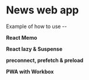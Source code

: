 # News web app
Example of how to use -- 

**<p>React Memo</p>**
**<p>React lazy & Suspense</p>**
**<p>preconnect, prefetch & preload</p>**
**<p>PWA with Workbox</p>**
